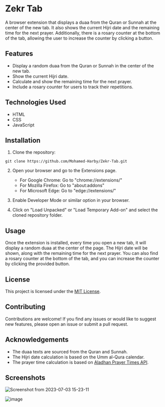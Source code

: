 # Zekr Tab

A browser extension that displays a duaa from the Quran or Sunnah at the center of the new tab. It also shows the current Hijri date and the remaining time for the next prayer. Additionally, there is a rosary counter at the bottom of the tab, allowing the user to increase the counter by clicking a button.

## Features

- Display a random duaa from the Quran or Sunnah in the center of the new tab.
- Show the current Hijri date.
- Calculate and show the remaining time for the next prayer.
- Include a rosary counter for users to track their repetitions.

## Technologies Used

- HTML
- CSS
- JavaScript

## Installation

1. Clone the repository:

```shell
git clone https://github.com/Mohamed-Harby/Zekr-Tab.git
```

2. Open your browser and go to the Extensions page.
   - For Google Chrome: Go to "chrome://extensions/"
   - For Mozilla Firefox: Go to "about:addons"
   - For Microsoft Edge: Go to "edge://extensions/"

3. Enable Developer Mode or similar option in your browser.

4. Click on "Load Unpacked" or "Load Temporary Add-on" and select the cloned repository folder.

## Usage

Once the extension is installed, every time you open a new tab, it will display a random duaa at the center of the page. The Hijri date will be shown, along with the remaining time for the next prayer. You can also find a rosary counter at the bottom of the tab, and you can increase the counter by clicking the provided button.

## License

This project is licensed under the [MIT License](LICENSE).

## Contributing

Contributions are welcome! If you find any issues or would like to suggest new features, please open an issue or submit a pull request.

## Acknowledgements

- The duaa texts are sourced from the Quran and Sunnah.
- The Hijri date calculation is based on the Umm al-Qura calendar.
- The prayer time calculation is based on [Aladhan Prayer Times API](https://aladhan.com/prayer-times-api).

## Screenshots

![Screenshot from 2023-07-03 15-23-11](https://github.com/Mohamed-Harby/Zekr-Tab/assets/71990569/94eec06f-e03b-4894-9b5a-6e16023d4637)


![image](https://github.com/Mohamed-Harby/Zekr-Tab/assets/71990569/30ca5e64-3b0c-41a5-a454-998c422a442e)

